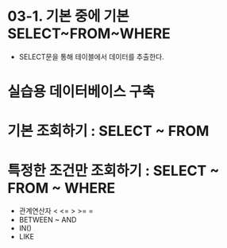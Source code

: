 03-1. 기본 중에 기본 SELECT~FROM~WHERE
==========================

- SELECT문을 통해 테이블에서 데이터를 추출한다.

# 실습용 데이터베이스 구축


# 기본 조회하기 : SELECT ~ FROM


# 특정한 조건만 조회하기 : SELECT ~ FROM ~ WHERE
- 관계연산자 < <= > >= =
- BETWEEN ~ AND
- IN()
- LIKE